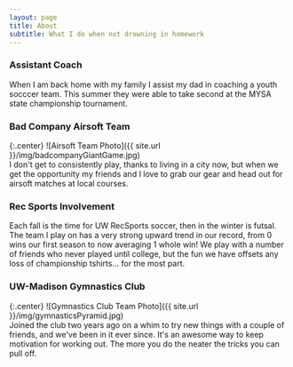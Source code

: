 ```yaml
---
layout: page
title: About
subtitle: What I do when not drowning in homework
---
```

### Assistant Coach
When I am back home with my family I assist my dad in coaching a youth socccer team. This summer they were able to take second at the MYSA state championship tournament.

### Bad Company Airsoft Team
{:.center}
![Airsoft Team Photo]({{ site.url }}/img/badcompanyGiantGame.jpg)  
I don't get to consistently play, thanks to living in a city now, but when we get the opportunity my friends and I love to grab our gear and head out for airsoft matches at local courses.  

### Rec Sports Involvement
Each fall is the time for UW RecSports soccer, then in the winter is futsal.  The team I play on has a very strong upward trend in our record, from 0 wins our first season to now averaging 1 whole win!
We play with a number of friends who never played until college, but the fun we have offsets any loss of championship tshirts... for the most part.  

### UW-Madison Gymnastics Club
{:.center}
![Gymnastics Club Team Photo]({{ site.url }}/img/gymnasticsPyramid.jpg)  
Joined the club two years ago on a whim to try new things with a couple of friends, and we've been in it ever since.  It's an awesome way to keep motivation for working out. The more you do the neater the tricks you can pull off.
<!--
Book Club Club Stuff
-->
